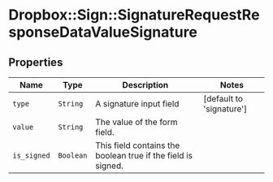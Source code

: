 # Dropbox::Sign::SignatureRequestResponseDataValueSignature



## Properties

| Name | Type | Description | Notes |
| ---- | ---- | ----------- | ----- |
| `type` | ```String``` |  A signature input field  |  [default to 'signature'] |
| `value` | ```String``` |  The value of the form field.  |  |
| `is_signed` | ```Boolean``` |  This field contains the boolean true if the field is signed.  |  |

